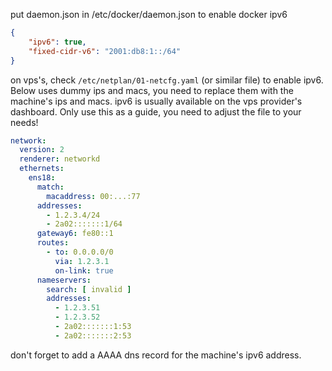put daemon.json in /etc/docker/daemon.json to enable docker ipv6

```json
{
    "ipv6": true,
    "fixed-cidr-v6": "2001:db8:1::/64"
}
```

on vps's, check `/etc/netplan/01-netcfg.yaml` (or similar file) to enable ipv6. Below uses dummy ips and macs, you need to replace them with the machine's ips and macs. ipv6 is usually available on the vps provider's dashboard. Only use this as a guide, you need to adjust the file to your needs!

```yaml
network:
  version: 2
  renderer: networkd
  ethernets:
    ens18:
      match:
        macaddress: 00:...:77
      addresses: 
        - 1.2.3.4/24 
        - 2a02:::::::1/64
      gateway6: fe80::1
      routes:
        - to: 0.0.0.0/0
          via: 1.2.3.1
          on-link: true
      nameservers:
        search: [ invalid ]
        addresses:
          - 1.2.3.51
          - 1.2.3.52
          - 2a02:::::::1:53
          - 2a02:::::::2:53

```

don't forget to add a AAAA dns record for the machine's ipv6 address.
